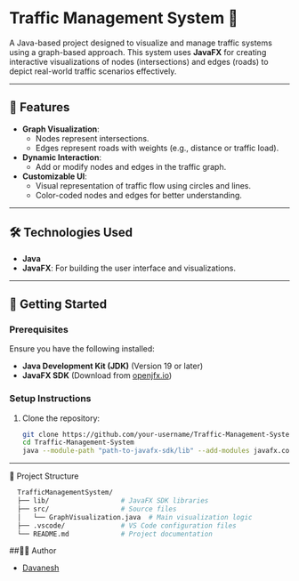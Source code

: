 # Traffic Management System 🚦

A Java-based project designed to visualize and manage traffic systems using a graph-based approach. This system uses **JavaFX** for creating interactive visualizations of nodes (intersections) and edges (roads) to depict real-world traffic scenarios effectively.

---

## 🎯 Features
- **Graph Visualization**:
  - Nodes represent intersections.
  - Edges represent roads with weights (e.g., distance or traffic load).
- **Dynamic Interaction**:
  - Add or modify nodes and edges in the traffic graph.
- **Customizable UI**:
  - Visual representation of traffic flow using circles and lines.
  - Color-coded nodes and edges for better understanding.

---

## 🛠️ Technologies Used
- **Java**
- **JavaFX**: For building the user interface and visualizations.

---

## 🚀 Getting Started

### Prerequisites
Ensure you have the following installed:
- **Java Development Kit (JDK)** (Version 19 or later)
- **JavaFX SDK** (Download from [openjfx.io](https://openjfx.io/))

### Setup Instructions
1. Clone the repository:
   ```bash
   git clone https://github.com/your-username/Traffic-Management-System.git
   cd Traffic-Management-System
   java --module-path "path-to-javafx-sdk/lib" --add-modules javafx.controls,javafx.fxml GraphVisualization

---

📁 Project Structure
  ```bash
    TrafficManagementSystem/
    ├── lib/                  # JavaFX SDK libraries
    ├── src/                  # Source files
    │   └── GraphVisualization.java  # Main visualization logic
    ├── .vscode/              # VS Code configuration files
    └── README.md             # Project documentation
```

##👨‍💻 Author
- [Davanesh](https://github.com/Davanesh)

